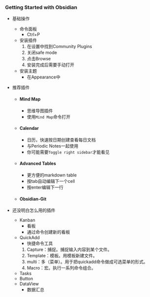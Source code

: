 ### Getting Started with Obsidian

- 基础操作
	- 命令面板
		- Ctrl+P
	- 安装插件
		1. 在设置中找到Community Plugins
		2. 关闭safe mode
		3. 点击Browse
		4. 安装完成后需要手动打开
	- 安装主题
		- 在Appearance中

- 推荐插件
	- #### Mind Map 
		- 思维导图插件
		- 使用`Mind Map`命令打开
	- #### Calendar
		- 日历，快速按日期创建查看每日文档
		- 与Periodic Notes一起使用
		- 你可能需要`Toggle right sidebar`才能看见
	- #### Advanced Tables
		- 更方便的markdown table
		- 按tab自动编辑下一个cell
		- 按enter编辑下一行
	- #### Obsidian-Git

- 还没明白怎么用的插件
	- Kanban 
		- 看板
		- 通过命令创建新的看板
	- QuickAdd
		- 快捷命令工具
		1.  Capture：捕捉。捕捉输入内容到某个文件。
		2. Template：模板。用模板新建文件。	
		3.  multi：多（菜单）。用于把quickadd命令做成可选菜单的形式。
		4.  Macro：宏。执行一系列命令组合。
	- Tasks
	- Button
	- DataView
		- 数据汇总